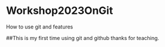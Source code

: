 # Workshop2023OnGit
How to use git and features

##This is my first time using git and github
thanks for teaching.
